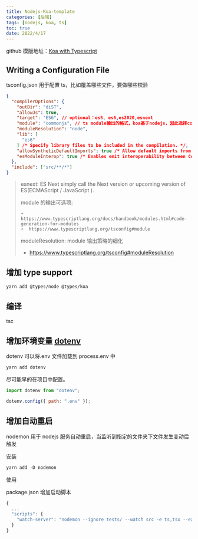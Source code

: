 ```yaml
---
title: Nodejs-Koa-template
categories: [后端]
tags: [nodejs, koa, ts]
toc: true
date: 2022/4/17
---
```


github 模版地址：[Koa with Typescript](https://github.com/shancw96/koa-ts-template.git)

<!-- more -->

## Writing a Configuration File

tsconfig.json 用于配置 ts，比如覆盖哪些文件，要做哪些校验

```json
{
  "compilerOptions": {
    "outDir": "diST",
    "allowJs": true,
    "target": "ES6", // optional：es5, es6,es2020,esnext
    "module": "commonjs", // ts module输出的格式，koa基于nodejs，因此选择commonjs
    "moduleResolution": "node",
    "lib": [
      "es6"
    ] /* Specify library files to be included in the compilation. */,
    "allowSyntheticDefaultImports": true /* Allow default imports from modules with no default export. This does not affect code emit, just typechecking. */,
    "esModuleInterop": true /* Enables emit interoperability between CommonJS and ES Modules via creation of namespace objects for all imports. Implies 'allowSyntheticDefaultImports'. */
  },
  "include": ["src/**/*"]
}
```

> esnext: ES Next simply call the Next version or upcoming version of ES(ECMAScript / JavaScript ).
>
> module 的输出可选项:
>
>     +  https://www.typescriptlang.org/docs/handbook/modules.html#code-generation-for-modules
>     +  https://www.typescriptlang.org/tsconfig#module
>
> moduleResolution: module 输出策略的细化
>
> - https://www.typescriptlang.org/tsconfig#moduleResolution

## 增加 type support

```bash
yarn add @types/node @types/koa
```

## 编译

tsc

## 增加环境变量 [dotenv](https://www.npmjs.com/package/dotenv)

dotenv 可以将.env 文件加载到 process.env 中

```bash
yarn add dotenv
```

尽可能早的在项目中配置。

```js
import dotenv from "dotenv";

dotenv.config({ path: ".env" });
```

## 增加自动重启

nodemon 用于 nodejs 服务自动重启，当监听到指定的文件夹下文件发生变动后触发

安装

```js
yarn add -D nodemon
```

使用

package.json 增加启动脚本

```js
{
  ...
  "scripts": {
    "watch-server": "nodemon --ignore tests/ --watch src -e ts,tsx --exec ts-node src/index.ts"
  }
}
```
